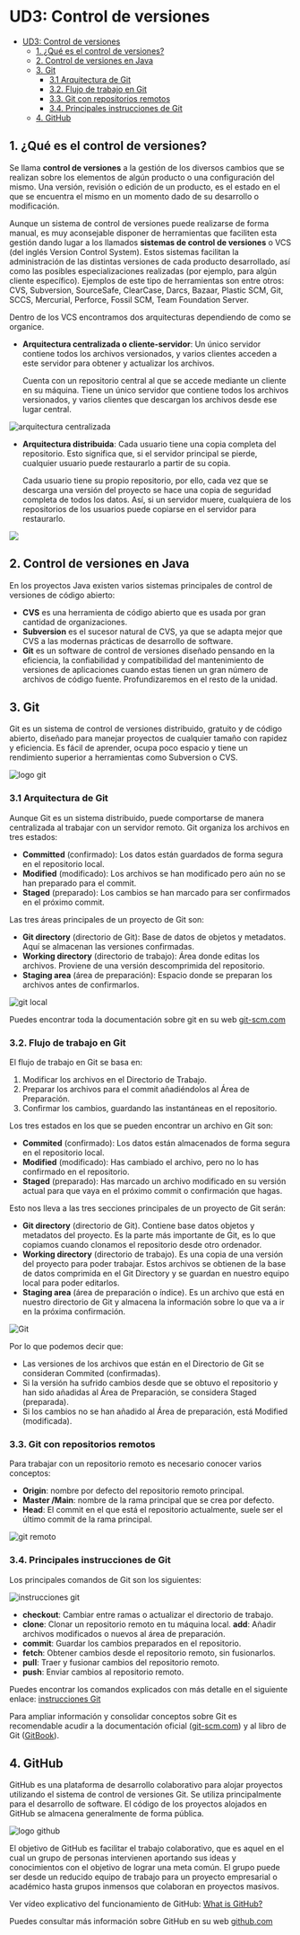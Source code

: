 # UD3: Control de versiones

- [UD3: Control de versiones](#ud3-control-de-versiones)
  - [1. ¿Qué es el control de versiones?](#1-qué-es-el-control-de-versiones)
  - [2. Control de versiones en Java](#2-control-de-versiones-en-java)
  - [3. Git](#3-git)
    - [3.1 Arquitectura de Git](#31-arquitectura-de-git)
    - [3.2. Flujo de trabajo en Git](#32-flujo-de-trabajo-en-git)
    - [3.3. Git con repositorios remotos](#33-git-con-repositorios-remotos)
    - [3.4. Principales instrucciones de Git](#34-principales-instrucciones-de-git)
  - [4. GitHub](#4-github)

## 1. ¿Qué es el control de versiones?
Se llama __control de versiones__ a la gestión de los diversos cambios que se realizan sobre los elementos de algún producto o una configuración del mismo. Una versión, revisión o edición de un producto, es el estado en el que se encuentra el mismo en un momento dado de su desarrollo o modificación.

Aunque un sistema de control de versiones puede realizarse de forma manual, es muy aconsejable disponer de herramientas que faciliten esta gestión dando lugar a los llamados __sistemas de control de versiones__ o VCS (del inglés Version Control System). Estos sistemas facilitan la administración de las distintas versiones de cada producto desarrollado, así como las posibles especializaciones realizadas (por ejemplo, para algún cliente específico). Ejemplos de este tipo de herramientas son entre otros: CVS, Subversion, SourceSafe, ClearCase, Darcs, Bazaar, Plastic SCM, Git, SCCS, Mercurial, Perforce, Fossil SCM, Team Foundation Server.

Dentro de los VCS encontramos dos arquitecturas dependiendo de como se organice.
- __Arquitectura centralizada o cliente-servidor__: Un único servidor contiene todos los archivos versionados, y varios clientes acceden a este servidor para obtener y actualizar los archivos.

  Cuenta con un repositorio central al que se accede mediante un cliente en su máquina. Tiene un único servidor que contiene todos los archivos versionados, y varios clientes que descargan los archivos desde ese lugar central.

![arquitectura centralizada](img/arquitectura_centralizada.jpg)

- __Arquitectura distribuida__: Cada usuario tiene una copia completa del repositorio. Esto significa que, si el servidor principal se pierde, cualquier usuario puede restaurarlo a partir de su copia.

  Cada usuario tiene su propio repositorio, por ello, cada vez que se descarga una versión del proyecto se hace una copia de seguridad completa de todos los datos. 
Así, si un servidor muere, cualquiera de los repositorios de los usuarios puede copiarse en el servidor para restaurarlo.
    
![](img/arquitectura_distribuida.jpg)

## 2. Control de versiones en Java
En los proyectos Java existen varios sistemas principales de control de versiones de código abierto:
- __CVS__ es una herramienta de código abierto que es usada por gran cantidad de organizaciones. 
- __Subversion__ es el sucesor natural de CVS, ya que se adapta mejor que CVS a las modernas prácticas de desarrollo de software. 
- __Git__ es un software de control de versiones diseñado pensando en la eficiencia, la confiabilidad y compatibilidad del mantenimiento de versiones de aplicaciones cuando estas tienen un gran número de archivos de código fuente. Profundizaremos en el resto de la unidad.

## 3. Git
Git es un sistema de control de versiones distribuido, gratuito y de código abierto, diseñado para manejar proyectos de cualquier tamaño con rapidez y eficiencia. Es fácil de aprender, ocupa poco espacio y tiene un rendimiento superior a herramientas como Subversion o CVS.

![logo git](https://upload.wikimedia.org/wikipedia/commons/thumb/e/e0/Git-logo.svg/1024px-Git-logo.svg.png)

### 3.1 Arquitectura de Git
Aunque Git es un sistema distribuido, puede comportarse de manera centralizada al trabajar con un servidor remoto. Git organiza los archivos en tres estados:

- **Committed** (confirmado): Los datos están guardados de forma segura en el repositorio local.
- **Modified** (modificado): Los archivos se han modificado pero aún no se han preparado para el commit.
- **Staged** (preparado): Los cambios se han marcado para ser confirmados en el próximo commit.

Las tres áreas principales de un proyecto de Git son:

- **Git directory** (directorio de Git): Base de datos de objetos y metadatos. Aquí se almacenan las versiones confirmadas.
- **Working directory** (directorio de trabajo): Área donde editas los archivos. Proviene de una versión descomprimida del repositorio.
- **Staging area** (área de preparación): Espacio donde se preparan los archivos antes de confirmarlos.

![git local](img/Git_local.jpg)

Puedes encontrar toda la documentación sobre git en su web [git-scm.com](https://git-scm.com/)

### 3.2. Flujo de trabajo en Git

El flujo de trabajo en Git se basa en:
1. Modificar los archivos en el Directorio de Trabajo.
2. Preparar los archivos para el commit añadiéndolos al Área de Preparación.
3. Confirmar los cambios, guardando las instantáneas en el repositorio.

Los tres estados en los que se pueden encontrar un archivo en Git son:
- __Commited__ (confirmado): Los datos están almacenados de forma segura en el repositorio local.
- __Modified__ (modificado): Has cambiado el archivo, pero no lo has confirmado en el repositorio.
- __Staged__ (preparado): Has marcado un archivo modificado en su versión actual para que vaya en el próximo commit o confirmación que hagas.

Esto nos lleva a las tres secciones principales de un proyecto de Git serán:
- __Git directory__ (directorio de Git). Contiene base datos objetos y metadatos del proyecto. Es la parte más importante de Git, es lo que copiamos cuando clonamos el repositorio desde otro ordenador.
- __Working directory__ (directorio de trabajo). Es una copia de una versión del proyecto para poder trabajar. Estos archivos se obtienen de la base de datos comprimida en el Git Directory y se guardan en nuestro equipo local para poder editarlos.
- __Staging area__ (área de preparación o índice). Es un archivo que está en nuestro directorio de Git y almacena la información sobre lo que va a ir en la próxima confirmación. 

![Git](img/git1.png)

Por lo que podemos decir que:
- Las versiones de los archivos que están en el Directorio de Git se consideran Commited (confirmadas).
- Si la versión ha sufrido cambios desde que se obtuvo el repositorio y han sido añadidas al Área de Preparación, se considera Staged (preparada).
- Si los cambios no se han añadido al Área de preparación, está Modified (modificada).

### 3.3. Git con repositorios remotos

Para trabajar con un repositorio remoto es necesario conocer varios conceptos:
- __Origin__: nombre por defecto del repositorio remoto principal.
- __Master /Main__: nombre de la rama principal que se crea por defecto.
- __Head__: El commit en el que está el repositorio actualmente, suele ser el último commit de la rama principal.

![git remoto](img/Git_remoto.jpg)

### 3.4. Principales instrucciones de Git

Los principales comandos de Git son los siguientes:

![instrucciones git](img/git.png)

- **checkout**: Cambiar entre ramas o actualizar el directorio de trabajo.
- **clone**: Clonar un repositorio remoto en tu máquina local.
**add**: Añadir archivos modificados o nuevos al área de preparación.
- **commit**: Guardar los cambios preparados en el repositorio.
- **fetch**: Obtener cambios desde el repositorio remoto, sin fusionarlos.
- **pull**: Traer y fusionar cambios del repositorio remoto.
- **push**: Enviar cambios al repositorio remoto.

Puedes encontrar los comandos explicados con más detalle en el siguiente enlace: [instrucciones Git](instruccionesGit.md)

Para ampliar información y consolidar conceptos sobre Git es recomendable acudir a la documentación oficial ([git-scm.com](https://git-scm.com/)) y al libro de Git ([GitBook](https://git-scm.com/book/es/v2)).

## 4. GitHub
GitHub es una plataforma de desarrollo colaborativo para alojar proyectos utilizando el sistema de control de versiones Git. Se utiliza principalmente para el desarrollo de software. El código de los proyectos alojados en GitHub se almacena generalmente de forma pública.

![logo github](img/GitHub.png)

El objetivo de GitHub es facilitar el trabajo colaborativo, que es aquel en el cual un grupo de personas intervienen aportando sus ideas y conocimientos con el objetivo de lograr una meta común.
El grupo puede ser desde un reducido equipo de trabajo para un proyecto empresarial o académico hasta grupos inmensos que colaboran en proyectos masivos.

Ver vídeo explicativo del funcionamiento de GitHub: [What is GitHub?](https://www.youtube.com/watch?v=w3jLJU7DT5E)

Puedes consultar más información sobre GitHub en su web [github.com](https://github.com/)
